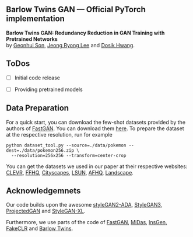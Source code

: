 ## Barlow Twins GAN &mdash; Official PyTorch implementation

**Barlow Twins GAN: Redundancy Reduction in GAN Training with Pretrained Networks**<br>
by [Geonhui Son](https://scholar.google.co.kr/citations?user=oHpLEykAAAAJ&hl=ko&oi=ao), [Jeong Ryong Lee](https://scholar.google.co.kr/citations?user=brQgjXcAAAAJ&hl=ko&oi=ao) and [Dosik Hwang](https://scholar.google.co.kr/citations?user=PciqeBcAAAAJ&hl=ko&oi=ao). <br>

## ToDos
- [ ] Initial code release
- [ ] Providing pretrained models


## Data Preparation ##
For a quick start, you can download the few-shot datasets provided by the authors of [FastGAN](https://github.com/odegeasslbc/FastGAN-pytorch). You can download them [here](https://drive.google.com/file/d/1aAJCZbXNHyraJ6Mi13dSbe7pTyfPXha0/view). To prepare the dataset at the respective resolution, run for example
```
python dataset_tool.py --source=./data/pokemon --dest=./data/pokemon256.zip \
  --resolution=256x256 --transform=center-crop
```
You can get the datasets we used in our paper at their respective websites: 
[CLEVR](https://cs.stanford.edu/people/jcjohns/clevr/), [FFHQ](https://github.com/NVlabs/ffhq-dataset), [Cityscapes](https://www.cityscapes-dataset.com/), [LSUN](https://github.com/fyu/lsun), [AFHQ](https://github.com/clovaai/stargan-v2), [Landscape](https://www.kaggle.com/arnaud58/landscape-pictures).



## Acknowledgemnets
Our code builds upon the awesome [styleGAN2-ADA](https://github.com/NVlabs/stylegan2-ada-pytorch), [StyleGAN3](https://github.com/NVlabs/stylegan3), [ProjectedGAN](https://github.com/autonomousvision/projected-gan) and [StyleGAN-XL](https://github.com/autonomousvision/stylegan-xl/).

Furthermore, we use parts of the code of [FastGAN](https://github.com/odegeasslbc/FastGAN-pytorch), [MiDas](https://github.com/isl-org/MiDaS), [InsGen](https://github.com/genforce/insgen), [FakeCLR](https://github.com/iceli1007/FakeCLR/) and [Barlow Twins](https://github.com/facebookresearch/barlowtwins).

